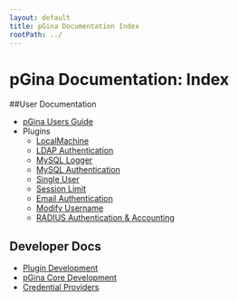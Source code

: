 ```yaml
---
layout: default
title: pGina Documentation Index
rootPath: ../
---
```


pGina Documentation: Index
===========================

##User Documentation

* [pGina Users Guide](user.html)
* Plugins
   * [LocalMachine](local_machine.html)
   * [LDAP Authentication](ldap.html)
   * [MySQL Logger](mysql_logger.html)
   * [MySQL Authentication](mysql_auth.html)
   * [Single User](single_user.html)
   * [Session Limit](session_limit.html)
   * [Email Authentication](email_auth.html)
   * [Modify Username](username_mod.html)
   * [RADIUS Authentication & Accounting](radius.html)

## Developer Docs

* [Plugin Development](plugins.html)
* [pGina Core Development](core.html)
* [Credential Providers](cp.html)
  
